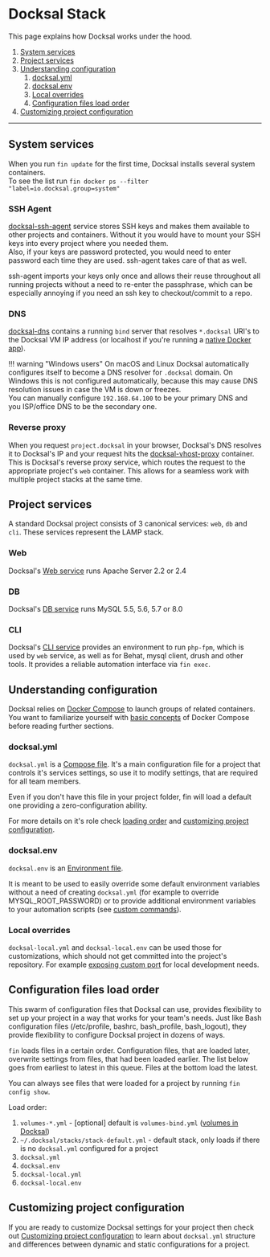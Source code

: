# Docksal Stack

This page explains how Docksal works under the hood.

1. [System services](#docksal-system-services)
2. [Project services](#docksal-project-services)
3. [Understanding configuration](#understanding-configuration)
    1. [docksal.yml](#docksal-yml)
    2. [docksal.env](#docksal-env)
    3. [Local overrides](#docksal-local)
    4. [Configuration files load order](#loading-order)
4. [Customizing project configuration](#project-customization)

---

<a name="docksal-system-services"></a>
## System services

When you run `fin update` for the first time, Docksal installs several system containers.  
To see the list run `fin docker ps --filter "label=io.docksal.group=system"`

### SSH Agent

[docksal-ssh-agent](https://github.com/docksal/service-ssh-agent) service stores SSH keys and makes them available 
to other projects and containers. Without it you would have to mount your SSH keys into every project where you needed them.  
Also, if your keys are password protected, you would need to enter password each time they are used. ssh-agent takes care of that as well.

ssh-agent imports your keys only once and allows their reuse throughout all running projects without a need to re-enter 
the passphrase, which can be especially annoying if you need an ssh key to checkout/commit to a repo.

### DNS

[docksal-dns](https://github.com/docksal/service-dns) contains a running `bind` server that resolves `*.docksal` URI's 
to the Docksal VM IP address (or localhost if you're running a [native Docker app](env-setup-native.md)).

!!! warning "Windows users"
    On macOS and Linux Docksal automatically configures itself to become a DNS resolver for `.docksal` domain. 
    On Windows this is not configured automatically, because this may cause DNS resolution issues in case the VM is down or freezes.  
    You can manually configure `192.168.64.100` to be your primary DNS and you ISP/office DNS to be the secondary one.

### Reverse proxy

When you request `project.docksal` in your browser, Docksal's DNS resolves it to Docksal's IP and your request hits the 
[docksal-vhost-proxy](https://github.com/docksal/service-vhost-proxy) container. 
This is Docksal's reverse proxy service, which routes the request to the appropriate project's `web` container. 
This allows for a seamless work with multiple project stacks at the same time.

<a name="docksal-project-services"></a>
## Project services

A standard Docksal project consists of 3 canonical services: `web`, `db` and `cli`. These services represent the LAMP stack.

### Web

Docksal's [Web service](https://github.com/docksal/service-web) runs Apache Server 2.2 or 2.4

### DB

Docksal's [DB service](https://github.com/docksal/service-db) runs MySQL 5.5, 5.6, 5.7 or 8.0

### CLI

Docksal's [CLI service](https://github.com/docksal/service-cli) provides an environment to run `php-fpm`,
which is used by `web` service, as well as for Behat, mysql client, drush and other tools. It provides a reliable automation
interface via `fin exec`.

<a name="understanding-configuration"></a>
## Understanding configuration

Docksal relies on [Docker Compose](https://docs.docker.com/compose/) to launch groups of related containers.
You want to familiarize yourself with [basic concepts](https://docs.docker.com/compose/overview/) of Docker Compose
before reading further sections.

<a name="docksal-yml"></a>
### docksal.yml

`docksal.yml` is a [Compose file](https://docs.docker.com/compose/compose-file/).
It's a main configuration file for a project that controls it's services settings, so use it to
modify settings, that are required for all team members.

Even if you don't have this file in your project folder, fin will load a default one providing a zero-configuration ability.

For more details on it's role check [loading order](#loading-order) and [customizing project configuration](project-customize.md).

<a name="docksal-env"></a>
### docksal.env

`docksal.env` is an [Environment file](https://docs.docker.com/compose/env-file/).

It is meant to be used to easily override some default environment variables without a need of
creating `docksal.yml` (for example to override MYSQL_ROOT_PASSWORD) or to provide additional environment
variables to your automation scripts (see [custom commands](custom-commands.md)).

<a name="docksal-local"></a>
### Local overrides

`docksal-local.yml` and `docksal-local.env` can be used those for customizations, which should not
get committed into the project's repository. For example [exposing custom port](expose-port.md) for local development needs.

<a name="loading-order"></a>
## Configuration files load order

This swarm of configuration files that Docksal can use, provides flexibility to set up your
project in a way that works for your team's needs. Just like Bash configuration files
(/etc/profile, bashrc, bash_profile, bash_logout), they provide flexibility to configure Docksal
project in dozens of ways.

`fin` loads files in a certain order. Configuration files, that are loaded later, overwrite settings
from files, that had been loaded earlier. The list below goes from earliest to latest in this queue.
Files at the bottom load the latest.

You can always see files that were loaded for a project by running `fin config show`.

Load order:

1. `volumes-*.yml` - [optional] default is `volumes-bind.yml` ([volumes in Docksal](docksal-volumes.md))  
2. `~/.docksal/stacks/stack-default.yml` - default stack, only loads if there is no `docksal.yml` configured for a project  
3. `docksal.yml`  
4. `docksal.env`  
5. `docksal-local.yml`  
6. `docksal-local.env`

<a name="project-customization"></a>
## Customizing project configuration

If you are ready to customize Docksal settings for your project then check out [Customizing project configuration](project-customize.md) 
to learn about `docksal.yml` structure and differences between dynamic and static configurations for a project.
